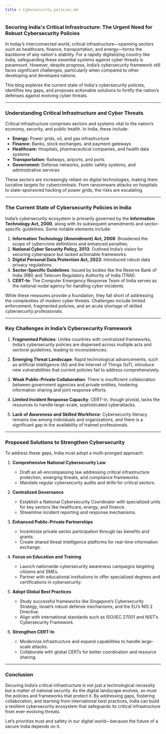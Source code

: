```yaml
---
title : Cybersecurity_policies.md
---
```


### Securing India's Critical Infrastructure: The Urgent Need for Robust Cybersecurity Policies

In today’s interconnected world, critical infrastructure—spanning sectors such as healthcare, finance, transportation, and energy—forms the backbone of any nation's stability. For a rapidly digitalizing country like India, safeguarding these essential systems against cyber threats is paramount. However, despite progress, India’s cybersecurity framework still faces significant challenges, particularly when compared to other developing and developed nations.

This blog explores the current state of India's cybersecurity policies, identifies key gaps, and proposes actionable solutions to fortify the nation’s defenses against evolving cyber threats.

---

### Understanding Critical Infrastructure and Cyber Threats

Critical infrastructure comprises sectors and systems vital to the nation’s economy, security, and public health. In India, these include:

- **Energy:** Power grids, oil, and gas infrastructure
- **Finance:** Banks, stock exchanges, and payment gateways
- **Healthcare:** Hospitals, pharmaceutical companies, and health data systems
- **Transportation:** Railways, airports, and ports
- **Government:** Defense networks, public safety systems, and administrative services

These sectors are increasingly reliant on digital technologies, making them lucrative targets for cybercriminals. From ransomware attacks on hospitals to state-sponsored hacking of power grids, the risks are escalating.

---

### The Current State of Cybersecurity Policies in India

India’s cybersecurity ecosystem is primarily governed by the **Information Technology Act, 2000**, along with its subsequent amendments and sector-specific guidelines. Some notable elements include:

1. **Information Technology (Amendment) Act, 2008**: Broadened the scope of cybercrime definitions and enhanced penalties.
2. **National Cyber Security Policy, 2013**: Outlined India’s vision for securing cyberspace but lacked actionable frameworks.
3. **Digital Personal Data Protection Act, 2023**: Introduced robust data privacy regulations.
4. **Sector-Specific Guidelines**: Issued by bodies like the Reserve Bank of India (RBI) and Telecom Regulatory Authority of India (TRAI).
5. **CERT-In**: The Computer Emergency Response Team of India serves as the national nodal agency for handling cyber incidents.

While these measures provide a foundation, they fall short of addressing the complexities of modern cyber threats. Challenges include limited enforcement, fragmented policies, and an acute shortage of skilled cybersecurity professionals.

---

### Key Challenges in India’s Cybersecurity Framework

1. **Fragmented Policies**: Unlike countries with centralized frameworks, India’s cybersecurity policies are dispersed across multiple acts and sectoral guidelines, leading to inconsistencies.

2. **Emerging Threat Landscape**: Rapid technological advancements, such as artificial intelligence (AI) and the Internet of Things (IoT), introduce new vulnerabilities that current policies fail to address comprehensively.

3. **Weak Public-Private Collaboration**: There is insufficient collaboration between government agencies and private entities, hindering information sharing and joint response efforts.

4. **Limited Incident Response Capacity**: CERT-In, though pivotal, lacks the resources to handle large-scale, sophisticated cyberattacks.

5. **Lack of Awareness and Skilled Workforce**: Cybersecurity literacy remains low among individuals and organizations, and there is a significant gap in the availability of trained professionals.

---

### Proposed Solutions to Strengthen Cybersecurity

To address these gaps, India must adopt a multi-pronged approach:

1. **Comprehensive National Cybersecurity Law**
   - Draft an all-encompassing law addressing critical infrastructure protection, emerging threats, and compliance frameworks.
   - Mandate regular cybersecurity audits and drills for critical sectors.

2. **Centralized Governance**
   - Establish a National Cybersecurity Coordinator with specialized units for key sectors like healthcare, energy, and finance.
   - Streamline incident reporting and response mechanisms.

3. **Enhanced Public-Private Partnerships**
   - Incentivize private sector participation through tax benefits and grants.
   - Create shared threat intelligence platforms for real-time information exchange.

4. **Focus on Education and Training**
   - Launch nationwide cybersecurity awareness campaigns targeting citizens and SMEs.
   - Partner with educational institutions to offer specialized degrees and certifications in cybersecurity.

5. **Adopt Global Best Practices**
   - Study successful frameworks like Singapore’s Cybersecurity Strategy, Israel’s robust defense mechanisms, and the EU’s NIS 2 Directive.
   - Align with international standards such as ISO/IEC 27001 and NIST’s Cybersecurity Framework.

6. **Strengthen CERT-In**
   - Modernize infrastructure and expand capabilities to handle large-scale attacks.
   - Collaborate with global CERTs for better coordination and resource sharing.

---

### Conclusion

Securing India’s critical infrastructure is not just a technological necessity but a matter of national security. As the digital landscape evolves, so must the policies and frameworks that protect it. By addressing gaps, fostering collaboration, and learning from international best practices, India can build a resilient cybersecurity ecosystem that safeguards its critical infrastructure from ever-evolving threats.

Let’s prioritize trust and safety in our digital world—because the future of a secure India depends on it.

